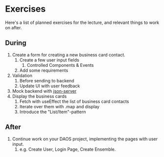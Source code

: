 # Exercises

Here's a list of planned exercises for the lecture, and relevant things to work on after.

## During

1. Create a form for creating a new business card contact.
   1. Create a few user input fields
      1. Controlled Components & Events
   2. Add some requirements
2. Validation
   1. Before sending to backend
   2. Update UI with user feedback
3. Mock backend with [json-server](https://www.npmjs.com/package/json-server)
4. Display the business cards
   1. Fetch with useEffect the list of business card contacts
   2. Iterate over them with .map and display
   3. Introduce the "List/Item"-pattern

## After

1. Continue work on your DAOS project, implementing the pages with user input.
   1. e.g. Create User, Login Page, Create Ensemble.
